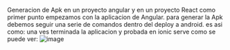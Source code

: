 
Generacion de Apk en un proyecto angular y en un proyecto React
como primer punto empezamos con la aplicacion de Angular.
para generar la Apk debemos seguir una serie de comandos dentro del deploy a android.
es asi como:
una ves terminada la aplicacion y probada en ionic serve como se puede ver:
![image](https://user-images.githubusercontent.com/56648687/147865693-196e5d6a-e4ec-4a84-bf42-c691c026cf27.png)
